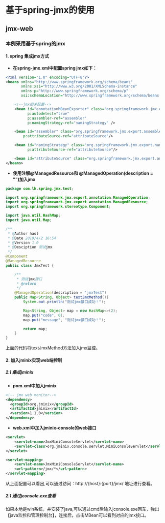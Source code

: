 # 基于spring-jmx的使用

## jmx-web

### 本例采用基于spring的jmx

#### 1. spring 集成jmx方式

- **在spring-jmx.xml中配置spring jmx如下：**

```xml
<?xml version="1.0" encoding="UTF-8"?>
<beans xmlns="http://www.springframework.org/schema/beans"
       xmlns:xsi="http://www.w3.org/2001/XMLSchema-instance"
       xmlns:p="http://www.springframework.org/schema/p"
       xsi:schemaLocation="http://www.springframework.org/schema/beans http://www.springframework.org/schema/beans/spring-beans.xsd">

    <!--jmx相关配置-->
    <bean id="annotationMBeanExporter" class="org.springframework.jmx.export.annotation.AnnotationMBeanExporter"
          p:autodetect="true"
          p:assembler-ref="assembler"
          p:namingStrategy-ref="namingStrategy" />

    <bean id="assembler" class="org.springframework.jmx.export.assembler.MetadataMBeanInfoAssembler"
        p:attributeSource-ref="attributeSource"/>

    <bean id="namingStrategy" class="org.springframework.jmx.export.naming.MetadataNamingStrategy"
          p:attributeSource-ref="attributeSource"/>

    <bean id="attributeSource" class="org.springframework.jmx.export.annotation.AnnotationJmxAttributeSource"/>
</beans>
```

- **使用注解@ManagedResource和 @ManagedOperation(description = "")加入jmx**
```java
package com.lh.spring.jmx.test;

import org.springframework.jmx.export.annotation.ManagedOperation;
import org.springframework.jmx.export.annotation.ManagedResource;
import org.springframework.stereotype.Component;

import java.util.HashMap;
import java.util.Map;

/**
 * @Author haol
 * @Date 2019/4/2 16:54
 * @Version 1.0
 * @Desciption 测试jmx
 */
@Component
@ManagedResource
public class JmxTest {

    /**
     * 测试jmx接口
     * @return
     */
    @ManagedOperation(description = "jmxTest")
    public Map<String, Object> textJmxMethod(){
        System.out.println("测试jmx接口成功！");

        Map<String, Object> map = new HashMap<>(2);
        map.put("code", 0);
        map.put("message", "测试jmx接口成功！");

        return map;
    }
}
```

上面的代码将textJmxMethod方法加入jmx监控。


#### 2. 加入jminix实现web端控制

##### 2.1 集成jminix

- **pom.xml中加入jminix**

```xml
<!-- jmx web monitor-->
<dependency>
  <groupId>org.jminix</groupId>
  <artifactId>jminix</artifactId>
  <version>1.1.0</version>
</dependency>
```   

- **web.xml中加入jminix-console的web接口**    
```xml
<servlet>
    <servlet-name>JmxMiniConsoleServlet</servlet-name>
    <servlet-class>org.jminix.console.servlet.MiniConsoleServlet</servlet-class>
</servlet>

<servlet-mapping>
    <servlet-name>JmxMiniConsoleServlet</servlet-name>
    <url-pattern>/jmx/*</url-pattern>
</servlet-mapping>
```

从上面配置可以看出,可以通过访问：http://{host}:{port}/jmx/ 地址进行查看。


##### 2.1 通过jconsole.exe查看

如果本地是win系统，并安装了java,可以通过cmd后输入jconsole.exe回车，弹出【java监控和管理控制台】，连接后，点击MBean可以看到对应的jmx接口。

